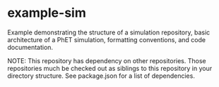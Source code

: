 example-sim
===========

Example demonstrating the structure of a simulation repository,
basic architecture of a PhET simulation, formatting conventions, and code documentation.

NOTE: This repository has dependency on other repositories. Those repositories
much be checked out as siblings to this repository in your directory structure.
See package.json for a list of dependencies.